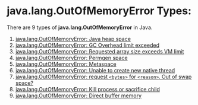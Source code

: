# java.lang.OutOfMemoryError Types:

There are 9 types of **java.lang.OutOfMemoryError** in Java.

1. [java.lang.OutOfMemoryError: Java heap space](https://github.com/rangareddy/ranga-java-oom/blob/main/java_heap_space.md)
2. [java.lang.OutOfMemoryError: GC Overhead limit exceeded](https://github.com/rangareddy/ranga-java-oom/blob/main/gc_overhead_limit.md)
3. [java.lang.OutOfMemoryError: Requested array size exceeds VM limit](https://github.com/rangareddy/ranga-java-oom/blob/main/array_size_exceeds.md)
4. [java.lang.OutOfMemoryError: Permgen space](https://github.com/rangareddy/ranga-java-oom/blob/main/permgen_space.md)
5. [java.lang.OutOfMemoryError: Metaspace](https://github.com/rangareddy/ranga-java-oom/blob/main/meta_space.md)
6. [java.lang.OutOfMemoryError: Unable to create new native thread](https://github.com/rangareddy/ranga-java-oom/blob/main/native_thread.md)
7. [java.lang.OutOfMemoryError: request `<bytes>` for `<reason>`. Out of swap space?](https://github.com/rangareddy/ranga-java-oom/blob/main/swap_space.md)
8. [java.lang.OutOfMemoryError: Kill process or sacrifice child](https://github.com/rangareddy/ranga-java-oom/blob/main/kill_process.md)
9. [java.lang.OutOfMemoryError: Direct buffer memory](https://github.com/rangareddy/ranga-java-oom/blob/main/direct_buffer_memory.md)

<p align='center'>
  <img scr='https://github.com/rangareddy/ranga-hadoop-notes/raw/master/images/spark_oom/JVM%20Archiitecture2.png'>
</p>
